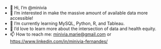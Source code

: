 - 👋 Hi, I’m @minivia
- 👀 I’m interested in make the massive amount of available data more accessible!
- 🌱 I’m currently learning MySQL, Python, R, and Tableau.
- 💞️ I’d love to learn more about the intersection of data and health equity.
- 📫 How to reach me: minivia.marie@gmail.com or https://www.linkedin.com/in/minivia-fernandes/

<!---
minivia/minivia is a ✨ special ✨ repository because its `README.md` (this file) appears on your GitHub profile.
You can click the Preview link to take a look at your changes.
--->
